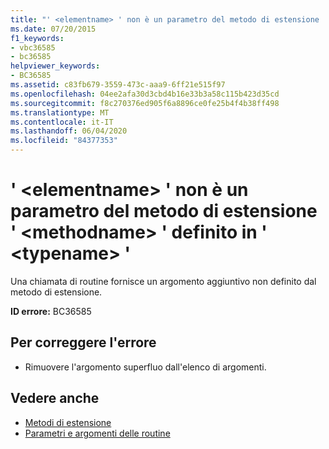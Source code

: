 ```yaml
---
title: "' <elementname> ' non è un parametro del metodo di estensione ' <methodname> ' definito in ' <typename> '"
ms.date: 07/20/2015
f1_keywords:
- vbc36585
- bc36585
helpviewer_keywords:
- BC36585
ms.assetid: c83fb679-3559-473c-aaa9-6ff21e515f97
ms.openlocfilehash: 04ee2afa30d3cbd4b16e33b3a58c115b423d35cd
ms.sourcegitcommit: f8c270376ed905f6a8896ce0fe25b4f4b38ff498
ms.translationtype: MT
ms.contentlocale: it-IT
ms.lasthandoff: 06/04/2020
ms.locfileid: "84377353"
---
```

# <a name="elementname-is-not-a-parameter-of-extension-method-methodname-defined-in-typename"></a>' \<elementname> ' non è un parametro del metodo di estensione ' \<methodname> ' definito in ' \<typename> '
Una chiamata di routine fornisce un argomento aggiuntivo non definito dal metodo di estensione.  
  
 **ID errore:** BC36585  
  
## <a name="to-correct-this-error"></a>Per correggere l'errore  
  
- Rimuovere l'argomento superfluo dall'elenco di argomenti.  
  
## <a name="see-also"></a>Vedere anche

- [Metodi di estensione](../programming-guide/language-features/procedures/extension-methods.md)
- [Parametri e argomenti delle routine](../programming-guide/language-features/procedures/procedure-parameters-and-arguments.md)
